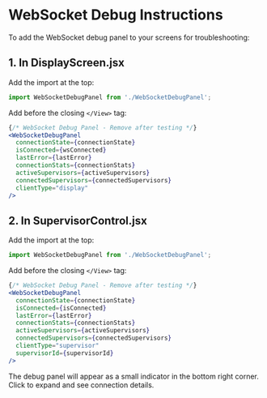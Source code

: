 # WebSocket Debug Instructions

To add the WebSocket debug panel to your screens for troubleshooting:

## 1. In DisplayScreen.jsx

Add the import at the top:
```jsx
import WebSocketDebugPanel from './WebSocketDebugPanel';
```

Add before the closing `</View>` tag:
```jsx
{/* WebSocket Debug Panel - Remove after testing */}
<WebSocketDebugPanel
  connectionState={connectionState}
  isConnected={wsConnected}
  lastError={lastError}
  connectionStats={connectionStats}
  activeSupervisors={activeSupervisors}
  connectedSupervisors={connectedSupervisors}
  clientType="display"
/>
```

## 2. In SupervisorControl.jsx

Add the import at the top:
```jsx
import WebSocketDebugPanel from './WebSocketDebugPanel';
```

Add before the closing `</View>` tag:
```jsx
{/* WebSocket Debug Panel - Remove after testing */}
<WebSocketDebugPanel
  connectionState={connectionState}
  isConnected={isConnected}
  lastError={lastError}
  connectionStats={connectionStats}
  activeSupervisors={activeSupervisors}
  connectedSupervisors={connectedSupervisors}
  clientType="supervisor"
  supervisorId={supervisorId}
/>
```

The debug panel will appear as a small indicator in the bottom right corner. Click to expand and see connection details.
